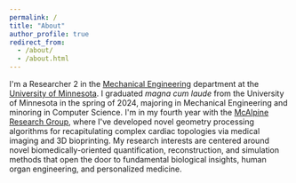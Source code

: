 ```yaml
---
permalink: /
title: "About"
author_profile: true
redirect_from: 
  - /about/
  - /about.html
---
```


I'm a Researcher 2 in the <a href="https://cse.umn.edu/me" target="_blank">Mechanical Engineering</a> department at the <a href="https://twin-cities.umn.edu/" target="_blank">University of Minnesota</a>. I graduated <i>magna cum laude</i> from the University of Minnesota in the spring of 2024, majoring in Mechanical Engineering and minoring in Computer Science. I'm in my fourth year with the <a href="https://sites.google.com/view/mcalpineresearchgroup/home" target="_blank">McAlpine Research Group</a>, where I've developed novel geometry processing algorithms for recapitulating complex cardiac topologies via medical imaging and 3D bioprinting. My research interests are centered around novel biomedically-oriented quantification, reconstruction, and simulation methods that open the door to fundamental biological insights, human organ engineering, and personalized medicine.
